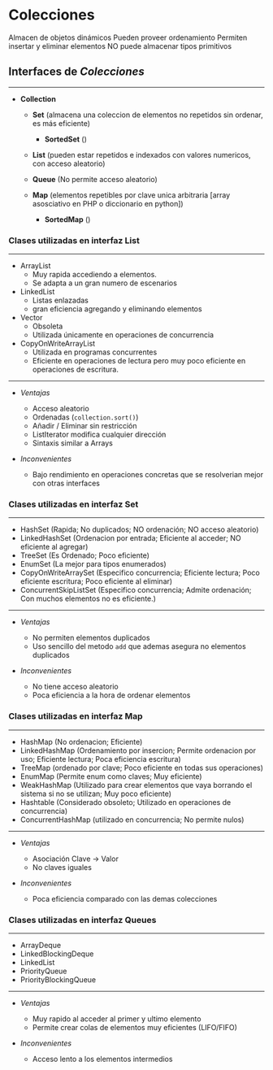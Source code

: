 # Colecciones

Almacen de objetos dinámicos
Pueden proveer ordenamiento
Permiten insertar y eliminar elementos
NO puede almacenar tipos primitivos



## Interfaces de _Colecciones_

---
- __Collection__
    - __Set__   (almacena una coleccion de elementos no repetidos sin ordenar, es más eficiente)
        - __SortedSet__ ()
    - __List__ (pueden estar repetidos e indexados con valores numericos, con acceso aleatorio)
    - __Queue__ (No permite acceso aleatorio)


    - __Map__ (elementos repetibles por clave unica arbitraria [array asosciativo en PHP o diccionario en python])
        - __SortedMap__ ()



### Clases utilizadas en interfaz __List__

---
- ArrayList 
    - Muy rapida accediendo a elementos. 
    - Se adapta a un gran numero de escenarios
- LinkedList
    - Listas enlazadas
    - gran eficiencia agregando y eliminando elementos
- Vector
    - Obsoleta
    - Utilizada únicamente en operaciones de concurrencia
- CopyOnWriteArrayList
    - Utilizada en programas concurrentes
    - Eficiente en operaciones de lectura pero muy poco eficiente en operaciones de escritura.
---


* _Ventajas_
    - Acceso aleatorio
    - Ordenadas (```collection.sort()```)
    - Añadir / Eliminar sin restricción
    - ListIterator modifica cualquier dirección
    - Sintaxis similar a Arrays

* _Inconvenientes_
    - Bajo rendimiento en operaciones concretas que se resolverian mejor con otras interfaces



### Clases utilizadas en interfaz __Set__

---
- HashSet (Rapida; No duplicados; NO ordenación; NO acceso aleatorio)
- LinkedHashSet (Ordenacion por entrada; Eficiente al acceder; NO eficiente al agregar)
- TreeSet (Es Ordenado; Poco eficiente)
- EnumSet (La mejor para tipos enumerados)
- CopyOnWriteArraySet (Especifico concurrencia; Eficiente lectura; Poco eficiente escritura; Poco eficiente al eliminar)
- ConcurrentSkipListSet (Especifico concurrencia; Admite ordenación; Con muchos elementos no es eficiente.)
---


* _Ventajas_
    - No permiten elementos duplicados
    - Uso sencillo del metodo ```add``` que ademas asegura no elementos duplicados

* _Inconvenientes_
    - No tiene acceso aleatorio
    - Poca eficiencia a la hora de ordenar elementos




### Clases utilizadas en interfaz __Map__

---
- HashMap (No ordenacion; Eficiente)
- LinkedHashMap (Ordenamiento por insercion; Permite ordenacion por uso; Eficiente lectura; Poca eficiencia escritura)
- TreeMap (ordenado por clave; Poco eficiente en todas sus operaciones)
- EnumMap (Permite enum como claves; Muy eficiente)
- WeakHashMap (Utilizado para crear elementos que vaya borrando el sistema si no se utilizan; Muy poco eficiente)
- Hashtable (Considerado obsoleto; Utilizado en operaciones de concurrencia)
- ConcurrentHashMap (utilizado en concurrencia; No permite nulos)
---

* _Ventajas_
    - Asociación Clave -> Valor
    - No claves iguales

* _Inconvenientes_
    - Poca eficiencia comparado con las demas colecciones




### Clases utilizadas en interfaz __Queues__

---
- ArrayDeque
- LinkedBlockingDeque
- LinkedList
- PriorityQueue
- PriorityBlockingQueue
---

* _Ventajas_
    - Muy rapido al acceder al primer y ultimo elemento
    - Permite crear colas de elementos muy eficientes (LIFO/FIFO)

* _Inconvenientes_
    - Acceso lento a los elementos intermedios

